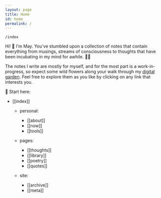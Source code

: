 ```yaml
---
layout: page
title: Home
id: home
permalink: /
---
```


`/index`

<p>Hi! 👋 I'm May. You've stumbled upon a collection of notes that contain everything from musings, streams of consciousness to thoughts that have been incubating in my mind for awhile. 🧠✨ </p>

<p>The notes I write are mostly for myself, and for the most part is a work-in-progress, so expect some wild flowers along your walk through my <a class="internal-link" href="https://maytrinh.me/growing-my-ideas">digital garden</a>. Feel free to explore them as you like by clicking on any link that interests you. </p>

📍 Start here:
<ul>
<li>[[index]]</li>

<ul>
<li>personal:</li>
<ul>
<li>[[about]]</li>
<li>[[now]]</li>
<li>[[tools]]</li>
</ul>
</ul>

<ul>
<li>pages:</li>

<ul>
<li>[[thoughts]]</li>
<li>[[library]]</li>
<li>[[poetry]]</li>
<li>[[quotes]]</li>
</ul>
</ul>

<ul>
<li>site:</li>

<ul>
<li>[[archive]]</li>
<li>[[meta]]</li>
</ul>
</ul>

</ul>


<style>
  .wrapper {
    max-width: 58em;
  }
</style>
